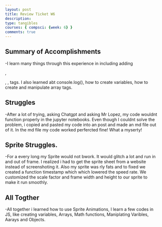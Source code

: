 ```yaml
---
layout: post
title: Review Ticket W6
description: 
type: tangibles
courses: { compsci: {week: 6} }
comments: true
---
```


## Summary of Accomplishments
-I learn many things through this experience in including adding <div>, <p>, <a>, tags. I also learned abt console.log(), how to create variables, how to create and manipulate array tags. 

## Struggles
-After a lot of trying, asking Chatgpt and asking Mr Lopez, my code wouldnt function properly in the jupyter notebooks. Even though I couldnt solve the problem, i copied and pasted my code into an post and made an md file out of it. In the md file my code worked perfercted fine! What a myserty!

## Sprite Struggles.
-For a every long my Sprite would not bwork. It would glitch a lot and run in and out of frame. I realized i had to get the sprite sheet from a website instead of screenshoting it. Also my sprite was rly fats and to fixed we created a function timestamp which which lowered the speed rate. We customized the scale factor and frame width and height to our sprite to make it run smoothly.

## All Togther
-All together i learned how to use Sprite Animations, I learn a few codes in JS, like creating variables, Arrays, Math functions, Maniplating Varibles, Aarays and Objects. 